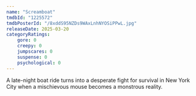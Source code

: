 ```yaml
---
name: "Screamboat"
tmdbId: "1225572"
tmdbPosterId: "/8xddS95NZDs9WAxLnhNYOSiPPwL.jpg"
releaseDate: 2025-03-20
categoryRatings:
    gore: 0
    creepy: 0
    jumpscares: 0
    suspense: 0
    psychological: 0
---
```

A late-night boat ride turns into a desperate fight for survival in New York City when a mischievous mouse becomes a monstrous reality.

